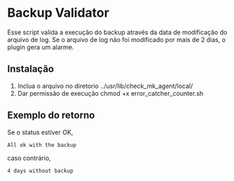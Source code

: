 # Backup Validator

Esse script valida a execução do backup através da data de modificação do arquivo de log. Se o arquivo de log não foi modificado por mais de 2 dias, o plugin gera um alarme.

## Instalação

1. Inclua o arquivo no diretorio ../usr/lib/check_mk_agent/local/
2. Dar permissão de execução chmod +x error_catcher_counter.sh


## Exemplo do retorno
Se o status estiver OK,

    All ok with the backup

caso contrário,

    4 days without backup
